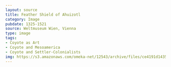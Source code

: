 ```yaml
---
layout: source
title: Feather Shield of Ahuizotl 
category: Image
pubdate: 1325-1521
source: Weltmuseum Wien, Vienna
type: image
tags:
- Coyote as Art
- Coyote and Mesoamerica
- Coyote and Settler-Colonialists
img: https://s3.amazonaws.com/omeka-net/12543/archive/files/ce4191d1435b7646ebd607900ac3d5b2.jpg?AWSAccessKeyId=AKIAI3ATG3OSQLO5HGKA&Expires=1438833194&Signature=c2xqtS8h8zYKldEXMRhsAq5a7Kk%3D
---
```


